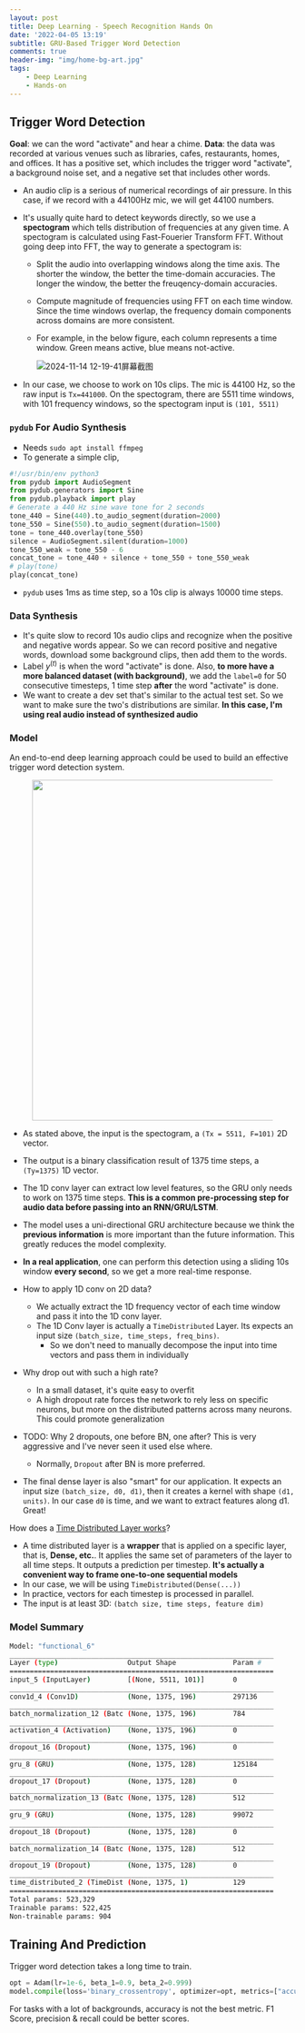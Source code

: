 ```yaml
---
layout: post
title: Deep Learning - Speech Recognition Hands On
date: '2022-04-05 13:19'
subtitle: GRU-Based Trigger Word Detection
comments: true
header-img: "img/home-bg-art.jpg"
tags:
    - Deep Learning
    - Hands-on
---
```


## Trigger Word Detection

**Goal**: we can the word "activate" and hear a chime.
**Data**: the data was recorded at various venues such as libraries, cafes, restaurants, homes, and offices. It has a positive set, which includes the trigger word "activate", a background noise set, and a negative set that includes other words.

- An audio clip is a serious of numerical recordings of air pressure. In this case, if we record with a 44100Hz mic, we will get 44100 numbers.
- It's usually quite hard to detect keywords directly, so we use a **spectogram** which tells distribution of frequencies at any given time. A spectogram is calculated using Fast-Fouerier Transform FFT. Without going deep into FFT, the way to generate a spectogram is:
  - Split the audio into overlapping windows along the time axis. The shorter the window, the better the time-domain accuracies. The longer the window, the better the freuqency-domain accuracies.
  - Compute magnitude of frequencies using FFT on each time window. Since the time windows overlap, the frequency domain components across domains are more consistent.
  - For example, in the below figure, each column represents a time window. Green means active, blue means not-active.

    ![2024-11-14 12-19-41屏幕截图](https://github.com/user-attachments/assets/4239238d-ad20-4aa6-85af-0b063b55bf08)

- In our case, we choose to work on 10s clips. The mic is 44100 Hz, so the raw input is `Tx=441000`. On the spectogram, there are 5511 time windows, with 101 frequency windows, so the spectogram input is `(101, 5511)`

### `pydub` For Audio Synthesis

- Needs `sudo apt install ffmpeg`
- To generate a simple clip,

```python
#!/usr/bin/env python3
from pydub import AudioSegment
from pydub.generators import Sine
from pydub.playback import play
# Generate a 440 Hz sine wave tone for 2 seconds
tone_440 = Sine(440).to_audio_segment(duration=2000)
tone_550 = Sine(550).to_audio_segment(duration=1500)
tone = tone_440.overlay(tone_550)
silence = AudioSegment.silent(duration=1000)
tone_550_weak = tone_550 - 6
concat_tone = tone_440 + silence + tone_550 + tone_550_weak
# play(tone)
play(concat_tone)
```

- `pydub` uses 1ms as time step, so a 10s clip is always 10000 time steps.

### Data Synthesis

- It's quite slow to record 10s audio clips and recognize when the positive and negative words appear. So we can record positive and negative words, download some background clips, then add them to the words.
- Label $y^{(t)}$ is when the word "activate" is done. Also, **to more have a more balanced dataset (with background)**, we add the `label=0` for 50 consecutive timesteps, 1 time step **after** the word "activate" is done.
- We want to create a dev set that's similar to the actual test set. So we want to make sure the two's distributions are similar. **In this case, I'm using real audio instead of synthesized audio**

### Model

An end-to-end deep learning approach could be used to build an effective trigger word detection system.

<div style="text-align: center;">
    <p align="center">
       <figure>
            <img src="https://github.com/user-attachments/assets/251c666d-411c-4717-9086-6cc88283b509" height="600" alt=""/>
       </figure>
    </p>
</div>

- As stated above, the input is the spectogram, a `(Tx = 5511, F=101)` 2D vector.
- The output is a binary classification result of 1375  time steps, a `(Ty=1375)` 1D vector.
- The 1D conv layer can extract low level features, so the GRU only needs to work on 1375 time steps. **This is a common pre-processing step for audio data before passing into an RNN/GRU/LSTM**.
- The model uses a uni-directional GRU architecture because we think the **previous information** is more important than the future information. This greatly reduces the model complexity.
- **In a real application**, one can perform this detection using a sliding 10s window **every second**, so we get a more real-time response.

- How to apply 1D conv on 2D data?
  - We actually extract the 1D frequency vector of each time window and pass it into the 1D conv layer.
  - The 1D Conv layer is actually a `TimeDistributed` Layer. Its expects an input size `(batch_size, time_steps, freq_bins)`.
    - So we don't need to manually decompose the input into time vectors and pass them in individually
- Why drop out with such a high rate?
  - In a small dataset, it's quite easy to overfit
  - A high dropout rate forces the network to rely less on specific neurons, but more on the distributed patterns across many neurons. This could promote generalization
- TODO: Why 2 dropouts, one before BN, one after? This is very aggressive and I've never seen it used else where.
  - Normally, `Dropout` after BN is more preferred.
- The final dense layer is also "smart" for our application. It expects an input size `(batch_size, d0, d1)`, then it creates a kernel with shape `(d1, units)`. In our case `d0` is time, and we want to extract features along d1. Great!

How does a [Time Distributed Layer works](https://machinelearningmastery.com/timedistributed-layer-for-long-short-term-memory-networks-in-python/)?

- A time distributed layer is a **wrapper** that is applied on a specific layer, that is, **Dense, etc.**. It applies the same set of parameters of the layer to all time steps. It outputs a prediction per timestep. **It's actually a convenient way to frame one-to-one sequential models**
- In our case, we will be using `TimeDistributed(Dense(...))`
- In practice, vectors for each timestep is processed in parallel.
- The input is at least 3D: `(batch size, time steps, feature dim)`

### Model Summary

```bash
Model: "functional_6"
_________________________________________________________________
Layer (type)                 Output Shape              Param #   
=================================================================
input_5 (InputLayer)         [(None, 5511, 101)]       0         
_________________________________________________________________
conv1d_4 (Conv1D)            (None, 1375, 196)         297136    
_________________________________________________________________
batch_normalization_12 (Batc (None, 1375, 196)         784       
_________________________________________________________________
activation_4 (Activation)    (None, 1375, 196)         0         
_________________________________________________________________
dropout_16 (Dropout)         (None, 1375, 196)         0         
_________________________________________________________________
gru_8 (GRU)                  (None, 1375, 128)         125184    
_________________________________________________________________
dropout_17 (Dropout)         (None, 1375, 128)         0         
_________________________________________________________________
batch_normalization_13 (Batc (None, 1375, 128)         512       
_________________________________________________________________
gru_9 (GRU)                  (None, 1375, 128)         99072     
_________________________________________________________________
dropout_18 (Dropout)         (None, 1375, 128)         0         
_________________________________________________________________
batch_normalization_14 (Batc (None, 1375, 128)         512       
_________________________________________________________________
dropout_19 (Dropout)         (None, 1375, 128)         0         
_________________________________________________________________
time_distributed_2 (TimeDist (None, 1375, 1)           129       
=================================================================
Total params: 523,329
Trainable params: 522,425
Non-trainable params: 904
```

## Training And Prediction

Trigger word detection takes a long time to train.

```python
opt = Adam(lr=1e-6, beta_1=0.9, beta_2=0.999)
model.compile(loss='binary_crossentropy', optimizer=opt, metrics=["accuracy"])
```

For tasks with a lot of backgrounds, accuracy is not the best metric. F1 Score, precision & recall could be better scores.

